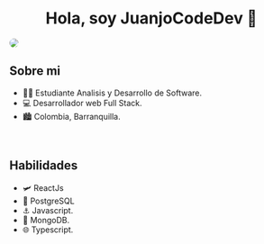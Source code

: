<div align="center">
<h1 align="center">Hola, soy JuanjoCodeDev 👋</h1>
</div>

<img src="https://i.imgur.com/4UNjmDS.jpeg" style="max-width: 100%;border-radius: 10px;">

## Sobre mi
- 👨‍🎓 Estudiante Analisis y Desarrollo de Software.
- 💻 Desarrollador web Full Stack.
- 🏙️ Colombia, Barranquilla.
<br>

## Habilidades
- 🛩️ ReactJs
- 🐘 PostgreSQL
- ⚓ Javascript.
- 🍃 MongoDB.
- 🌐 Typescript.

